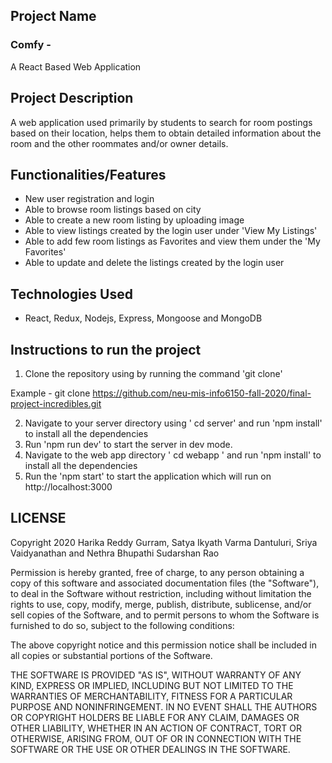 ## Project Name
### Comfy - 
A React Based Web Application

## Project Description 
A web application used primarily by students to search for room postings based on their location, helps them to obtain detailed information about the room and the other roommates and/or owner details.


## Functionalities/Features
* New user registration and login 
* Able to browse room listings based on city
* Able to create a new room listing by uploading image
* Able to view listings created by the login user under 'View My Listings'
* Able to add few room listings as Favorites and view them under the 'My Favorites'
* Able to update and delete the listings created by the login user

## Technologies Used 
* React, Redux, Nodejs, Express, Mongoose and MongoDB

## Instructions to run the project

1. Clone the repository using by running the command 'git clone' 

Example - git clone https://github.com/neu-mis-info6150-fall-2020/final-project-incredibles.git

2. Navigate to your server directory using ' cd server' and run 'npm install' to install all the dependencies
3. Run 'npm run dev' to start the server in dev mode.
4. Navigate to the web app directory ' cd webapp ' and run 'npm install' to install all the dependencies
5. Run the 'npm start' to start the application which will run on http://localhost:3000

## LICENSE 
Copyright 2020 Harika Reddy Gurram, Satya Ikyath Varma Dantuluri, Sriya Vaidyanathan and Nethra Bhupathi Sudarshan Rao

Permission is hereby granted, free of charge, to any person obtaining a copy of this software and associated documentation files (the "Software"), to deal in the Software without restriction, including without limitation the rights to use, copy, modify, merge, publish, distribute, sublicense, and/or sell copies of the Software, and to permit persons to whom the Software is furnished to do so, subject to the following conditions:

The above copyright notice and this permission notice shall be included in all copies or substantial portions of the Software.

THE SOFTWARE IS PROVIDED "AS IS", WITHOUT WARRANTY OF ANY KIND, EXPRESS OR IMPLIED, INCLUDING BUT NOT LIMITED TO THE WARRANTIES OF MERCHANTABILITY, FITNESS FOR A PARTICULAR PURPOSE AND NONINFRINGEMENT. IN NO EVENT SHALL THE AUTHORS OR COPYRIGHT HOLDERS BE LIABLE FOR ANY CLAIM, DAMAGES OR OTHER LIABILITY, WHETHER IN AN ACTION OF CONTRACT, TORT OR OTHERWISE, ARISING FROM, OUT OF OR IN CONNECTION WITH THE SOFTWARE OR THE USE OR OTHER DEALINGS IN THE SOFTWARE.